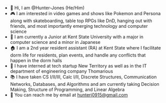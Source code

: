 - 👋 Hi, I am @Hunter-Jones (He/Him)
- 🎮 I am interested in video games and shows like Pokemon and Persona along with skateboarding, table top RPGs like DnD, hanging out with friends, and most importantly emerging technology and computer science
- 🏫 I am currently a Junior at Kent State University with a major in computer science and a minor in Japanese
- 🏠 I am a 2nd year resident assistant (RA) at Kent State where I facilitate dorm life for residents, plan events, and handle any conflicts that happen in the dorm halls
- 💼 I have interned at tech startup New Territory as well as in the IT department of engineering company Thomarious
- 📚 I have taken CS I/II/III, Calc I/II, Discrete Structures, Communication Networks, Databases, and Algorithms and am currently taking Decision Making, Structure of Programming, and Linear Algebra
- 📧 You can reach me by email at hunterj0915@gmail.com
<!--    - 💞️ I’m looking to collaborate on ... --->

<!---
Hunter-Jones/Hunter-Jones is a ✨ special ✨ repository because its `README.md` (this file) appears on your GitHub profile.
You can click the Preview link to take a look at your changes.
--->
